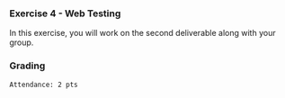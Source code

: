 ### Exercise 4 - Web Testing

In this exercise, you will work on the second deliverable along with your group.

### Grading

```
Attendance: 2 pts
```